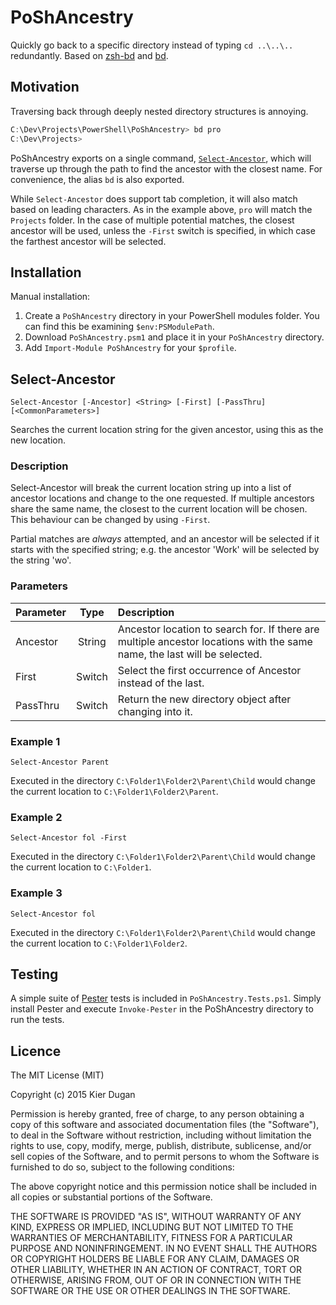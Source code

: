 PoShAncestry
============

Quickly go back to a specific directory instead of typing `cd ..\..\..`
redundantly.  Based on [zsh-bd](https://github.com/Tarrasch/zsh-bd) and
[bd](http://vigneshwaranr.github.io/bd/).

## Motivation

Traversing back through deeply nested directory structures is annoying.

``` PowerShell
C:\Dev\Projects\PowerShell\PoShAncestry> bd pro
C:\Dev\Projects>
```

PoShAncestry exports on a single command, [`Select-Ancestor`](#Select-Ancestor),
which will traverse up through the path to find the ancestor with the closest
name.  For convenience, the alias `bd` is also exported.

While `Select-Ancestor` does support tab completion, it will also match based on
leading characters.  As in the example above, `pro` will match the `Projects`
folder.  In the case of multiple potential matches, the closest ancestor will be
used, unless the `-First` switch is specified, in which case the farthest
ancestor will be selected.

## Installation

Manual installation:

1.  Create a `PoShAncestry` directory in your PowerShell modules folder.  You
    can find this be examining `$env:PSModulePath`.
2.  Download `PoShAncestry.psm1` and place it in your `PoShAncestry` directory.
3.  Add `Import-Module PoShAncestry` for your `$profile`.

<a id="Select-Ancestor"></a>
## Select-Ancestor

```
Select-Ancestor [-Ancestor] <String> [-First] [-PassThru] [<CommonParameters>]
```

Searches the current location string for the given ancestor, using this as the
new location.

### Description
Select-Ancestor will break the current location string up into a list of
ancestor locations and change to the one requested.  If multiple ancestors share
the same name, the closest to the current location will be chosen.  This
behaviour can be changed by using `-First`.

Partial matches are *always* attempted, and an ancestor will be selected if it
starts with the specified string; e.g. the ancestor 'Work' will be selected by
the string 'wo'.

### Parameters
| Parameter | Type   | Description                                                                                                               |
| :-------- | :----: | :------------------------------------------------------------------------------------------------------------------------ |
| Ancestor  | String | Ancestor location to search for.  If there are multiple ancestor locations with the same name, the last will be selected. |
| First     | Switch | Select the first occurrence of Ancestor instead of the last.                                                              |
| PassThru  | Switch | Return the new directory object after changing into it.                                                                   |

### Example 1
```
Select-Ancestor Parent
```

Executed in the directory `C:\Folder1\Folder2\Parent\Child` would change the
current location to `C:\Folder1\Folder2\Parent`.

### Example 2
```
Select-Ancestor fol -First
```

Executed in the directory `C:\Folder1\Folder2\Parent\Child` would change the
current location to `C:\Folder1`.

### Example 3
```
Select-Ancestor fol
```

Executed in the directory `C:\Folder1\Folder2\Parent\Child` would change the
current location to `C:\Folder1\Folder2`.


## Testing

A simple suite of [Pester](https://github.com/pester/Pester) tests is included
in `PoShAncestry.Tests.ps1`.  Simply install Pester and execute `Invoke-Pester`
in the PoShAncestry directory to run the tests.

## Licence

The MIT License (MIT)

Copyright (c) 2015 Kier Dugan

Permission is hereby granted, free of charge, to any person obtaining a copy of
this software and associated documentation files (the "Software"), to deal in
the Software without restriction, including without limitation the rights to
use, copy, modify, merge, publish, distribute, sublicense, and/or sell copies of
the Software, and to permit persons to whom the Software is furnished to do so,
subject to the following conditions:

The above copyright notice and this permission notice shall be included in all
copies or substantial portions of the Software.

THE SOFTWARE IS PROVIDED "AS IS", WITHOUT WARRANTY OF ANY KIND, EXPRESS OR
IMPLIED, INCLUDING BUT NOT LIMITED TO THE WARRANTIES OF MERCHANTABILITY, FITNESS
FOR A PARTICULAR PURPOSE AND NONINFRINGEMENT. IN NO EVENT SHALL THE AUTHORS OR
COPYRIGHT HOLDERS BE LIABLE FOR ANY CLAIM, DAMAGES OR OTHER LIABILITY, WHETHER
IN AN ACTION OF CONTRACT, TORT OR OTHERWISE, ARISING FROM, OUT OF OR IN
CONNECTION WITH THE SOFTWARE OR THE USE OR OTHER DEALINGS IN THE SOFTWARE.
